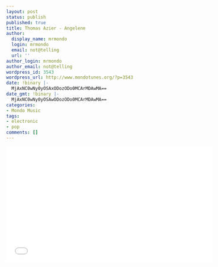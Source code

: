 ```yaml
---
layout: post
status: publish
published: true
title: Thomas Azier - Angelene
author:
  display_name: mrmondo
  login: mrmondo
  email: not@telling
  url: ''
author_login: mrmondo
author_email: not@telling
wordpress_id: 3543
wordpress_url: http://www.mondotunes.org/?p=3543
date: !binary |-
  MjAxNC0wNy0yOSAxODozODo0MCArMDAwMA==
date_gmt: !binary |-
  MjAxNC0wNy0yOSAwODozODo0MCArMDAwMA==
categories:
- Mondo Music
tags:
- electronic
- pop
comments: []
---
```

<iframe width="560" height="315" src="//www.youtube.com/embed/7tcygzkMVxI" frameborder="0"> </iframe>
